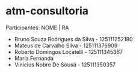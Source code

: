 # atm-consultoria
Participantes:
    NOME | RA
- Bruno Souza Rodrigues da Silva - 125111252180
- Mateus de Carvalho Silva - 125111376909
- Roberto Domingos Locatelli - 125111345367
- Maria Fernanda
- Vinicius Nobre De Sousa - 125111350357

